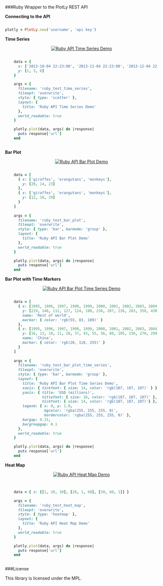 ###Ruby Wrapper to the PlotLy REST API

**Connecting to the API**

```ruby

plotly = PlotLy.new('username', 'api key')

```

**Time Series**

<div>
    <a href="https://plot.ly/~louism/7/" target="_blank" title="Ruby API Time Series Demo" style="display: block; text-align: center;"><img src="https://plot.ly/~louism/7.png" alt="Ruby API Time Series Demo" style="max-width: 100%;"  onerror="this.onerror=null;this.src='https://plot.ly/404.png';" /></a>
    <script data-plotly="louism:7"  src="https://plot.ly/embed.js" async></script>
</div>


```ruby

    data = { 
      x: ['2013-10-04 22:23:00', '2013-11-04 22:23:00', '2013-12-04 22:23:00'],
      y: [1, 3, 6]
    }

    args = {
      filename: 'ruby_test_time_series',
      fileopt: 'overwrite',
      style: { type: 'scatter' },
      layout: {
        title: 'Ruby API Time Series Demo'
      },
      world_readable: true
    }

    plotly.plot(data, args) do |response|
      puts response['url']
    end
    
```


**Bar Plot**

<div>
    <a href="https://plot.ly/~louism/3/" target="_blank" title="Ruby API Bar Plot Demo" style="display: block; text-align: center;"><img src="https://plot.ly/~louism/3.png" alt="Ruby API Bar Plot Demo" style="max-width: 100%;"  onerror="this.onerror=null;this.src='https://plot.ly/404.png';" /></a>
    <script data-plotly="louism:3"  src="https://plot.ly/embed.js" async></script>
</div>

```ruby

    data = [
      { x: ['giraffes', 'orangutans', 'monkeys'],
        y: [20, 14, 23]
      }, 
      { x: ['giraffes', 'orangutans', 'monkeys'],
        y: [12, 18, 29]
      }
    ]
    
    args = {
      filename: 'ruby_test_bar_plot',
      fileopt: 'overwrite',
      style: { type: 'bar', barmode: 'group' },
      layout: {
        title: 'Ruby API Bar Plot Demo'
      },
      world_readable: true
    }

    plotly.plot(data, args) do |response|
      puts response['url']
    end    
```

**Bar Plot with Time Markers**

<div>
    <a href="https://plot.ly/~louism/11/" target="_blank" title="Ruby API Bar Plot Time Series Demo" style="display: block; text-align: center;"><img src="https://plot.ly/~louism/11.png" alt="Ruby API Bar Plot Time Series Demo" style="max-width: 100%;"  onerror="this.onerror=null;this.src='https://plot.ly/404.png';" /></a>
    <script data-plotly="louism:11"  src="https://plot.ly/embed.js" async></script>
</div>

```ruby

    data = [
      { x: [1995, 1996, 1997, 1998, 1999, 2000, 2001, 2002, 2003, 2004, 2005, 2006, 2007, 2008, 2009, 2010, 2011, 2012],
        y: [219, 146, 112, 127, 124, 180, 236, 207, 236, 263, 350, 430, 474, 526, 488, 537, 500, 439],
        name: 'Rest of world',
        marker: { color: 'rgb(55, 83, 109)' }
      },
      { x: [1995, 1996, 1997, 1998, 1999, 2000, 2001, 2002, 2003, 2004, 2005, 2006, 2007, 2008, 2009, 2010, 2011, 2012],
        y: [16, 13, 10, 11, 28, 37, 43, 55, 56, 88, 105, 156, 270, 299, 340, 403, 549, 499],
        name: 'China',
        marker: { color: 'rgb(26, 118, 255)' }
      }
    ]
    
    args = {
      filename: 'ruby_test_bar_plot_time_series',
      fileopt: 'overwrite',
      style: { type: 'bar', barmode: 'group' },
      layout: {
        title: 'Ruby API Bar Plot Time Series Demo',
        xaxis: { tickfont: { size: 14, color: 'rgb(107, 107, 107)' } },
        yaxis: { title: 'USD (millions)',
                 titlefont: { size: 16, color: 'rgb(107, 107, 107)' },
                 tickfont: { size: 14, color: 'rgb(107, 107, 107)'} },
        legend: { x: 0, y: 1.0,
                  bgcolor: 'rgba(255, 255, 255, 0)',
                  bordercolor: 'rgba(255, 255, 255, 0)' },
        bargap: 0.15,
        bargroupgap: 0.1
      },
      world_readable: true
    }

    plotly.plot(data, args) do |response|
      puts response['url']
    end
```

**Heat Map**

<div>
    <a href="https://plot.ly/~louism/5/" target="_blank" title="Ruby API Heat Map Demo" style="display: block; text-align: center;"><img src="https://plot.ly/~louism/5.png" alt="Ruby API Heat Map Demo" style="max-width: 100%;"  onerror="this.onerror=null;this.src='https://plot.ly/404.png';" /></a>
    <script data-plotly="louism:5"  src="https://plot.ly/embed.js" async></script>
</div>


```ruby


    data = { z: [[1, 20, 30], [20, 1, 60], [30, 60, 1]] }

    args = {
      filename: 'ruby_test_heat_map',
      fileopt: 'overwrite',
      style: { type: 'heatmap' },
      layout: {
        title: 'Ruby API Heat Map Demo'
      },
      world_readable: true
    }

    plotly.plot(data, args) do |response|
      puts response['url']
    end
		
```

###License

This library is licensed under the MPL.